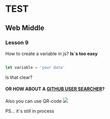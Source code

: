 # TEST
## Web Middle
### Lesson 9

How to create a variable in js?
**Is`s too easy**

```javascript

let variable = 'your data'

```

Is that clear?

#### OR HOW ABOUT A [GITHUB USER SEARCHER](https://uhjilehep.neocities.org/gitHub_user_founder/les8)?

Also you can use QR-code ![](https://uhjilehep.neocities.org/gitHub_user_founder/photo_2023-11-05_01-23-50.jpg)

PS... it`s still in process
